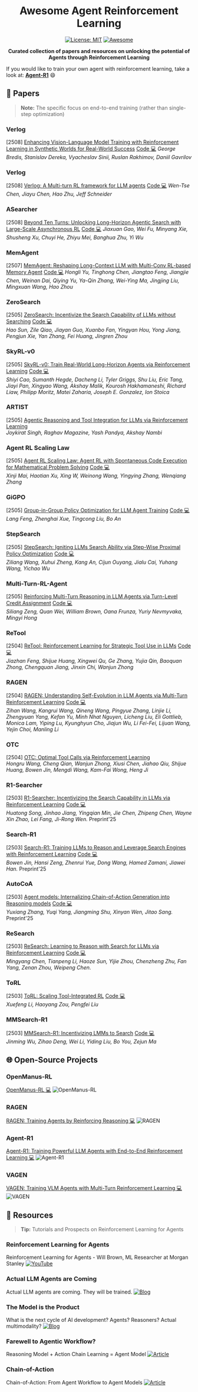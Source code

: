 <div align="center">

# Awesome Agent Reinforcement Learning

[![License: MIT](https://img.shields.io/badge/License-MIT-purple.svg)](LICENSE)
[![Awesome](https://awesome.re/badge.svg)](https://awesome.re)

**Curated collection of papers and resources on unlocking the potential of Agents through Reinforcement Learning**

</div>

If you would like to train your own agent with reinforcement learning, take a look at: <b><a href=https://github.com/0russwest0/Agent-R1>Agent-R1</a></b> 😄

## 📄 Papers

> **Note:** The specific focus on end-to-end training (rather than single-step optimization)

### Verlog

[2508] [Enhancing Vision-Language Model Training with Reinforcement Learning in Synthetic Worlds for Real-World Success](https://arxiv.org/abs/2508.04280) [Code 💻](https://github.com/corl-team/VL-DAC)
*George Bredis, Stanislav Dereka, Vyacheslav Sinii, Ruslan Rakhimov, Daniil Gavrilov*

### Verlog

[2508] [Verlog: A Multi-turn RL framework for LLM agents](https://wentsechen.github.io/Verlog_blogpost/) [Code 💻](https://github.com/WentseChen/Verlog)
*Wen-Tse Chen, Jiayu Chen, Hao Zhu, Jeff Schneider*

### ASearcher

[2508] [Beyond Ten Turns: Unlocking Long-Horizon Agentic Search with Large-Scale Asynchronous RL](https://arxiv.org/pdf/2508.07976) [Code 💻](https://github.com/inclusionAI/ASearcher)
*Jiaxuan Gao, Wei Fu, Minyang Xie, Shusheng Xu, Chuyi He, Zhiyu Mei, Banghua Zhu, Yi Wu*

### MemAgent

[2507] [MemAgent: Reshaping Long-Context LLM with Multi-Conv RL-based Memory Agent](https://arxiv.org/pdf/2507.02259) [Code 💻](https://github.com/BytedTsinghua-SIA/MemAgent)
*Hongli Yu, Tinghong Chen, Jiangtao Feng, Jiangjie Chen, Weinan Dai, Qiying Yu, Ya-Qin Zhang, Wei-Ying Ma, Jingjing Liu, Mingxuan Wang, Hao Zhou*

### ZeroSearch

[2505] [ZeroSearch: Incentivize the Search Capability of LLMs without Searching](https://arxiv.org/abs/2505.04588)  [Code 💻](https://github.com/Alibaba-NLP/ZeroSearch)  
*Hao Sun, Zile Qiao, Jiayan Guo, Xuanbo Fan, Yingyan Hou, Yong Jiang, Pengjun Xie, Yan Zhang, Fei Huang, Jingren Zhou*

### SkyRL-v0

[2505] [SkyRL-v0: Train Real-World Long-Horizon Agents via Reinforcement Learning](https://novasky-ai.notion.site/skyrl-v0)  [Code 💻](https://github.com/NovaSky-AI/SkyRL)  
*Shiyi Cao, Sumanth Hegde, Dacheng Li, Tyler Griggs, Shu Liu, Eric Tang, Jiayi Pan, Xingyao Wang, Akshay Malik, Kourosh Hakhamaneshi, Richard Liaw, Philipp Moritz, Matei Zaharia, Joseph E. Gonzalez, Ion Stoica*

### ARTIST

[2505] [Agentic Reasoning and Tool Integration for LLMs via Reinforcement Learning](https://arxiv.org/abs/2505.01441)  
*Joykirat Singh, Raghav Magazine, Yash Pandya, Akshay Nambi*

### Agent RL Scaling Law

[2505] [Agent RL Scaling Law: Agent RL with Spontaneous Code Execution for Mathematical Problem Solving](https://arxiv.org/abs/2505.07773v2)  [Code 💻](https://github.com/yyht/openrlhf_async_pipline)  
*Xinji Mai, Haotian Xu, Xing W, Weinong Wang, Yingying Zhang, Wenqiang Zhang*

### GiGPO

[2505] [Group-in-Group Policy Optimization for LLM Agent Training](https://arxiv.org/abs/2505.10978)  [Code 💻](https://github.com/langfengQ/verl-agent)  
*Lang Feng, Zhenghai Xue, Tingcong Liu, Bo An*

### StepSearch

[2505] [StepSearch: Igniting LLMs Search Ability via Step-Wise Proximal Policy Optimization](https://www.arxiv.org/abs/2505.15107)  [Code 💻](https://github.com/Zillwang/StepSearch)  
*Ziliang Wang, Xuhui Zheng, Kang An, Cijun Ouyang, Jialu Cai, Yuhang Wang, Yichao Wu*

### Multi-Turn-RL-Agent

[2505] [Reinforcing Multi-Turn Reasoning in LLM Agents via Turn-Level Credit Assignment](https://arxiv.org/abs/2505.11821)  [Code 💻](https://github.com/SiliangZeng/Multi-Turn-RL-Agent)  
*Siliang Zeng, Quan Wei, William Brown, Oana Frunza, Yuriy Nevmyvaka, Mingyi Hong*

### ReTool

[2504] [ReTool: Reinforcement Learning for Strategic Tool Use in LLMs](https://arxiv.org/abs/2504.11536)  [Code 💻](https://github.com/ReTool-RL/ReTool)  
*Jiazhan Feng, Shijue Huang, Xingwei Qu, Ge Zhang, Yujia Qin, Baoquan Zhong, Chengquan Jiang, Jinxin Chi, Wanjun Zhong*

### RAGEN

[2504] [RAGEN: Understanding Self-Evolution in LLM Agents via Multi-Turn Reinforcement Learning](https://arxiv.org/abs/2504.20073)  [Code 💻](https://github.com/RAGEN-AI/RAGEN)  
*Zihan Wang, Kangrui Wang, Qineng Wang, Pingyue Zhang, Linjie Li, Zhengyuan Yang, Kefan Yu, Minh Nhat Nguyen, Licheng Liu, Eli Gottlieb, Monica Lam, Yiping Lu, Kyunghyun Cho, Jiajun Wu, Li Fei-Fei, Lijuan Wang, Yejin Choi, Manling Li*

### OTC

[2504] [OTC: Optimal Tool Calls via Reinforcement Learning](https://arxiv.org/abs/2504.14870)  
*Hongru Wang, Cheng Qian, Wanjun Zhong, Xiusi Chen, Jiahao Qiu, Shijue Huang, Bowen Jin, Mengdi Wang, Kam-Fai Wong, Heng Ji*

### R1-Searcher

[2503] [R1-Searcher: Incentivizing the Search Capability in LLMs via Reinforcement Learning](https://arxiv.org/abs/2503.05592) [Code 💻](https://github.com/RUCAIBox/R1-Searcher)  
*Huatong Song, Jinhao Jiang, Yingqian Min, Jie Chen, Zhipeng Chen, Wayne Xin Zhao, Lei Fang, Ji-Rong Wen.* Preprint'25

### Search-R1

[2503] [Search-R1: Training LLMs to Reason and Leverage Search Engines with Reinforcement Learning](https://arxiv.org/abs/2503.09516)  [Code 💻](https://github.com/PeterGriffinJin/Search-R1)  
*Bowen Jin, Hansi Zeng, Zhenrui Yue, Dong Wang, Hamed Zamani, Jiawei Han.* Preprint'25

### AutoCoA

[2503] [Agent models: Internalizing Chain-of-Action Generation into Reasoning models](https://arxiv.org/abs/2503.06580)  [Code 💻](https://github.com/ADaM-BJTU/AutoCoA)  
*Yuxiang Zhang, Yuqi Yang, Jiangming Shu, Xinyan Wen, Jitao Sang.* Preprint'25

### ReSearch

[2503] [ReSearch: Learning to Reason with Search for LLMs via Reinforcement Learning](https://arxiv.org/abs/2503.19470)  [Code 💻](https://github.com/Agent-RL/ReCall)  
*Mingyang Chen, Tianpeng Li, Haoze Sun, Yijie Zhou, Chenzheng Zhu, Fan Yang, Zenan Zhou, Weipeng Chen.*

### ToRL

[2503] [ToRL: Scaling Tool-Integrated RL](https://arxiv.org/abs/2503.23383)  [Code 💻](https://github.com/GAIR-NLP/ToRL)  
*Xuefeng Li, Haoyang Zou, Pengfei Liu*

### MMSearch-R1

[2503] [MMSearch-R1: Incentivizing LMMs to Search](https://kimingng.notion.site/MMSearch-R1-Incentivizing-LMMs-to-Search-1bcce992031880b2bc64fde13ef83e2a)  [Code 💻](https://github.com/EvolvingLMMs-Lab/multimodal-search-r1)  
*Jinming Wu, Zihao Deng, Wei Li, Yiding Liu, Bo You, Zejun Ma*

## 🌐 Open-Source Projects

### OpenManus-RL

[OpenManus-RL 💻](https://github.com/OpenManus/OpenManus-RL) ![OpenManus-RL](https://img.shields.io/github/stars/OpenManus/OpenManus-RL)

### RAGEN

[RAGEN: Training Agents by Reinforcing Reasoning 💻](https://github.com/RAGEN-AI/RAGEN) ![RAGEN](https://img.shields.io/github/stars/RAGEN-AI/RAGEN)

### Agent-R1

[Agent-R1: Training Powerful LLM Agents with End-to-End Reinforcement Learning 💻](https://github.com/0russwest0/Agent-R1) ![Agent-R1](https://img.shields.io/github/stars/0russwest0/Agent-R1)

### VAGEN

[VAGEN: Training VLM Agents with Multi-Turn Reinforcement Learning 💻](https://github.com/RAGEN-AI/VAGEN) ![VAGEN](https://img.shields.io/github/stars/RAGEN-AI/VAGEN)

## 🎁 Resources

> **Tip:** Tutorials and Prospects on Reinforcement Learning for Agents

### Reinforcement Learning for Agents
Reinforcement Learning for Agents - Will Brown, ML Researcher at Morgan Stanley [![YouTube](https://img.shields.io/badge/YouTube-Video-red)](https://www.youtube.com/watch?v=JIsgyk0Paic)  

### Actual LLM Agents are Coming
Actual LLM agents are coming. They will be trained. [![Blog](https://img.shields.io/badge/Blog-Post-blue)](https://vintagedata.org/blog/posts/designing-llm-agents)  


### The Model is the Product
What is the next cycle of AI development? Agents? Reasoners? Actual multimodality?  [![Blog](https://img.shields.io/badge/Blog-Post-blue)](https://vintagedata.org/blog/posts/model-is-the-product)

### Farewell to Agentic Workflow?
Reasoning Model + Action Chain Learning = Agent Model [![Article](https://img.shields.io/badge/WeChat-Article-green)](https://mp.weixin.qq.com/s/dDtFp4yaZuGYAvcP7qkD7w)

### Chain-of-Action
Chain-of-Action: From Agent Workflow to Agent Models [![Article](https://img.shields.io/badge/WeChat-Article-green)](https://mp.weixin.qq.com/s/aAW7gD_5gQ_DyhRLCfMjDw)
